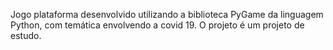 Jogo plataforma desenvolvido utilizando a biblioteca PyGame da linguagem Python, com temática envolvendo a covid 19.
O projeto é um projeto de estudo.